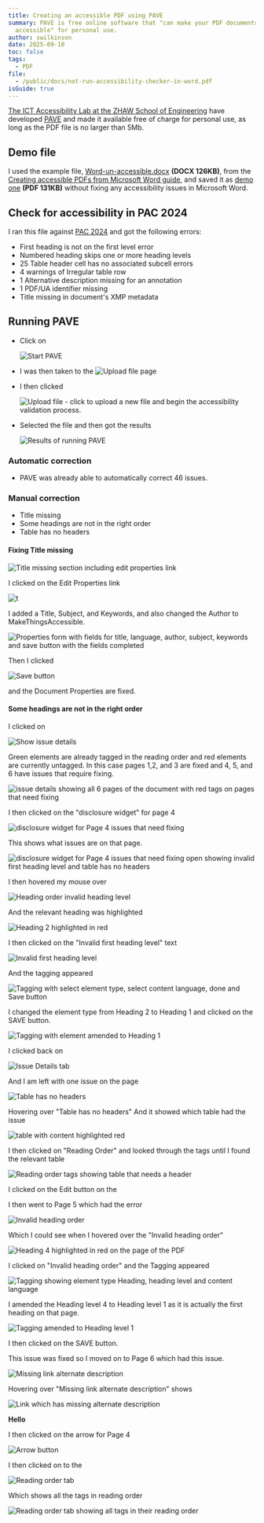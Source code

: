```yaml
---
title: Creating an accessible PDF using PAVE
summary: PAVE is free online software that "can make your PDF documents
  accessible" for personal use.
author: swilkinson
date: 2025-09-10
toc: false
tags:
  - PDF
file:
  - /public/docs/not-run-accessibility-checker-in-word.pdf
isGuide: true
---
```

[The ICT Accessibility Lab at the ZHAW School of Engineering](http://accessibility.zhaw.ch/) have developed [PAVE](https://pave-pdf.org/) and made it available free of charge for personal use, as long as the PDF file is no larger than 5Mb.

## Demo file

I used the example file, [Word-un-accessible.docx](/docs/word-un-accessible.docx) **(DOCX 126KB)**, from the [Creating accessible PDFs from Microsoft Word guide](/guides/creating-accessible-pdfs-from-microsoft-word/), and saved it as [demo one](/docs/not-run-accessibility-checker-in-Word.pdf) **(PDF 131KB)** without fixing any accessibility issues in Microsoft Word.

## Check for accessibility in PAC 2024

I ran this file against [PAC 2024](https://pac.pdf-accessibility.org/en) and got the following errors:

* First heading is not on the first level error
* Numbered heading skips one or more heading levels
* 25 Table header cell has no associated subcell errors
* 4 warnings of Irregular table row
* 1 Alternative description missing for an annotation
* 1 PDF/UA identifier missing
* Title missing in document's XMP metadata

## Running PAVE

* Click on 

  ![Start PAVE](src/guideImg/1.start.png)
* I was then taken to the 
  ![Upload file page](src/guideImg/2.upload-file-1.png)
* I then clicked 

  ![Upload file - click to upload a new file and begin the accessibility validation process.](src/guideImg/3.upload-file-2.png)
* Selected the file and then got the results

  ![Results of running PAVE](src/guideImg/4.results.png)

### Automatic correction

* PAVE was already able to automatically correct 46 issues.

### Manual correction

* Title missing
* Some headings are not in the right order
* Table has no headers

#### Fixing Title missing

![Title missing section including edit properties link](src/guideImg/5.fix-title.png)

I clicked on the Edit Properties link

![t](src/guideImg/6.title-properties.png)

I added a Title, Subject, and Keywords, and also changed the Author to MakeThingsAccessible.

![Properties form with fields for title, language, author, subject, keywords and save button with the fields completed](src/guideImg/7.title-properties-fixed.png)

Then I clicked 

![Save button](src/guideImg/8.title-properties-fixed-save-button.png)

and the Document Properties are fixed.

#### Some headings are not in the right order

I clicked on 

![Show issue details](src/guideImg/9.show-issue-details.png)

Green elements are already tagged in the reading order and red elements are currently untagged. In this case pages 1,2, and 3 are fixed and 4, 5, and 6 have issues that require fixing.

![issue details showing all 6 pages of the document with red tags on pages that need fixing](src/guideImg/10.issue-details.png)

I then clicked on the "disclosure widget" for page 4

![disclosure widget for Page 4 issues that need fixing](src/guideImg/10-1.issue-details-disclosure-widget.png)

This shows what issues are on that page.

![disclosure widget for Page 4 issues that need fixing open showing invalid first heading level and table has no headers](src/guideImg/10-2.issue-details-disclosure-widget-open.png)

I then hovered my mouse over

![Heading order invalid heading level](src/guideImg/10-3.issue-details-disclosure-widget-header-hover.png)

And the relevant heading was highlighted

![Heading 2 highlighted in red](src/guideImg/10-3.issue-details-disclosure-widget-header-hover-main-page.png)

I then clicked on the "Invalid first heading level" text

![Invalid first heading level](src/guideImg/10-4.issue-details-disclosure-widget-header-invalid-first-heading-level.png)

And the tagging appeared

![Tagging with select element type, select content language, done and Save button](src/guideImg/10-5.issue-details-invalid-first-heading-level-tagging.png)

I changed the element type from Heading 2 to Heading 1 and clicked on the SAVE button.

![Tagging with element amended to Heading 1](src/guideImg/10-6.issue-details-invalid-first-heading-level-tagging-amended.png)

I clicked back on 

![Issue Details tab](src/guideImg/10-7.issue-details-tab.png)

And I am left with one issue on the page

![Table has no headers](src/guideImg/10-8.issue-details-table-has-no-headers.png)

Hovering over "Table has no headers" And it showed which table had the issue

![table with content highlighted red](src/guideImg/10-9.issue-details-table-has-no-headers-main.png)

I then clicked on "Reading Order" and looked through the tags until I found the relevant table

![Reading order tags showing table that needs a header](src/guideImg/10-10.issue-details-table-reading-order.png)




I clicked on the Edit button on the 


I then went to Page 5 which had the error 

![Invalid heading order](src/guideImg/10-30.issue-details-invalid-heading-order.png)

Which I could see when I hovered over the "Invalid heading order"

![Heading 4 highlighted in red on the page of the PDF](src/guideImg/10-31.issue-details-invalid-heading-order-main-page.png)


I clicked on "Invalid heading order" and the Tagging appeared

![Tagging showing element type Heading, heading level and content language](src/guideImg/10-32.issue-details-invalid-heading-order-tagging.png)

I amended the Heading level 4 to Heading level 1 as it is actually the first heading on that page.

![Tagging amended to Heading level 1](src/guideImg/10-33.issue-details-invalid-heading-order-tagging-amended.png)

I then clicked on the SAVE button.

This issue was fixed so I moved on to Page 6 which had this issue.

![Missing link alternate description](src/guideImg/10-40.issue-details-page-6.png)

Hovering over "Missing link alternate description" shows

![Link which has missing alternate description](src/guideImg/10-41.issue-details-page-6-main-page.png)





<strong>Hello</strong>

I then clicked on the arrow for Page 4

![Arrow button](src/guideImg/11.issue-details-arrow.png)

I then clicked on to the 

![Reading order tab](src/guideImg/12.issue-details-reading-order.png)

Which shows all the tags in reading order

![Reading order tab showing all tags in their reading order](src/guideImg/13.issue-details-reading-order-tab.png)
